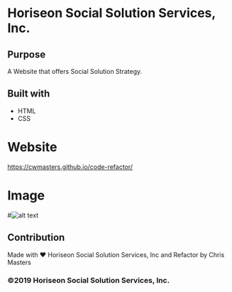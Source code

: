 # Horiseon Social Solution Services, Inc.

## Purpose
A Website that offers Social Solution Strategy.

## Built with
* HTML
* CSS

# Website
https://cwmasters.github.io/code-refactor/

# Image
#![alt text](./assets/images/horiseon-mock-up.png)

## Contribution
Made with ❤️ Horiseon Social Solution Services, Inc and Refactor by Chris Masters

### ©2019 Horiseon Social Solution Services, Inc.
